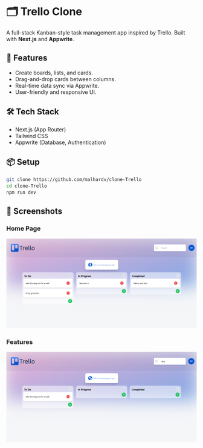 # 🗂️ Trello Clone

A full-stack Kanban-style task management app inspired by Trello. Built with **Next.js** and **Appwrite**.

## 🚀 Features

- Create boards, lists, and cards.
- Drag-and-drop cards between columns.
- Real-time data sync via Appwrite.
- User-friendly and responsive UI.

## 🛠️ Tech Stack

- Next.js (App Router)
- Tailwind CSS
- Appwrite (Database, Authentication)

## 📦 Setup

```bash
git clone https://github.com/malhardv/clone-Trello
cd clone-Trello
npm run dev
```


## 📸 Screenshots

### Home Page
![Landing](./screenshots/ss1.png)

### Features
![Search-Feature](./screenshots/ss2.png)

